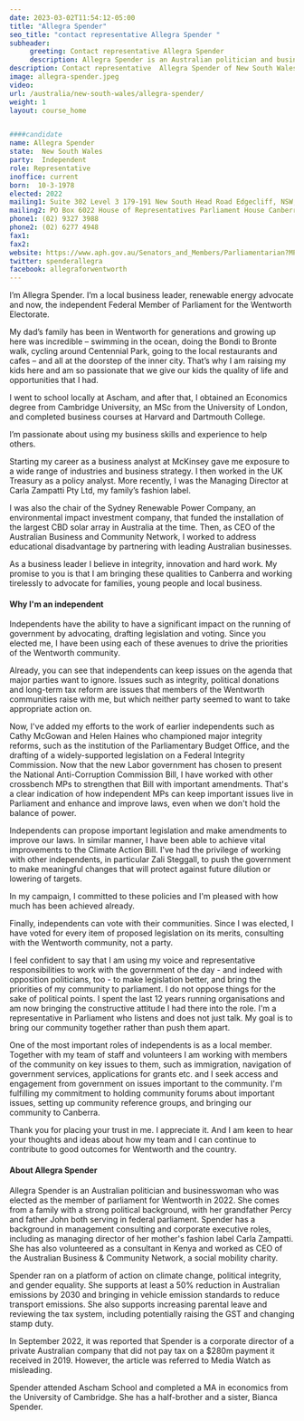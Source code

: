 ```yaml
---
date: 2023-03-02T11:54:12-05:00
title: "Allegra Spender"
seo_title: "contact representative Allegra Spender "
subheader:
     greeting: Contact representative Allegra Spender
     description: Allegra Spender is an Australian politician and businesswoman who was elected as the member of parliament for Wentworth in 2022. 
description: Contact representative  Allegra Spender of New South Wales. Contact information for  Allegra Spender includes email address, phone number, and mailing address.
image: allegra-spender.jpeg
video:
url: /australia/new-south-wales/allegra-spender/
weight: 1
layout: course_home


####candidate
name: Allegra Spender
state:	New South Wales
party:	Independent
role: Representative
inoffice: current
born:  10-3-1978
elected: 2022
mailing1: Suite 302 Level 3 179-191 New South Head Road Edgecliff, NSW, 2027
mailing2: PO Box 6022 House of Representatives Parliament House Canberra ACT 2600
phone1: (02) 9327 3988
phone2: (02) 6277 4948
fax1:
fax2:
website: https://www.aph.gov.au/Senators_and_Members/Parliamentarian?MPID=286042
twitter: spenderallegra
facebook: allegraforwentworth
---
```

I’m Allegra Spender. I’m a local business leader, renewable energy advocate and now, the independent Federal Member of Parliament for the Wentworth Electorate.

My dad’s family has been in Wentworth for generations and growing up here was incredible – swimming in the ocean, doing the Bondi to Bronte walk, cycling around Centennial Park, going to the local restaurants and cafes – and all at the doorstep of the inner city. That’s why I am raising my kids here and am so passionate that we give our kids the quality of life and opportunities that I had.

I went to school locally at Ascham, and after that, I obtained an Economics degree from Cambridge University, an MSc from the University of London, and completed business courses at Harvard and Dartmouth College.

I’m passionate about using my business skills and experience to help others.

Starting my career as a business analyst at McKinsey gave me exposure to a wide range of industries and business strategy. I then worked in the UK Treasury as a policy analyst. More recently, I was the Managing Director at Carla Zampatti Pty Ltd, my family’s fashion label.

I was also the chair of the Sydney Renewable Power Company, an environmental impact investment company, that funded the installation of the largest CBD solar array in Australia at the time. Then, as CEO of the Australian Business and Community Network, I worked to address educational disadvantage by partnering with leading Australian businesses.

As a business leader I believe in integrity, innovation and hard work. My promise to you is that I am bringing these qualities to Canberra and working tirelessly to advocate for families, young people and local business.

#### Why I'm an independent
Independents have the ability to have a significant impact on the running of government by advocating, drafting legislation and voting. Since you elected me, I have been using each of these avenues to drive the priorities of the Wentworth community.

Already, you can see that independents can keep issues on the agenda that major parties want to ignore. Issues such as integrity, political donations and long-term tax reform are issues that members of the Wentworth communities raise with me, but which neither party seemed to want to take appropriate action on.

Now, I've added my efforts to the work of earlier independents such as Cathy McGowan and Helen Haines who championed major integrity reforms, such as the institution of the Parliamentary Budget Office, and the drafting of a widely-supported legislation on a Federal Integrity Commission. Now that the new Labor government has chosen to present the National Anti-Corruption Commission Bill, I have worked with other crossbench MPs to strengthen that Bill with important amendments. That's a clear indication of how independent MPs can keep important issues live in Parliament and enhance and improve laws, even when we don't hold the balance of power.

Independents can propose important legislation and make amendments to improve our laws. In similar manner, I have been able to achieve vital improvements to the Climate Action Bill. I've had the privilege of working with other independents, in particular Zali Steggall, to push the government to make meaningful changes that will protect against future dilution or lowering of targets.

In my campaign, I committed to these policies and I'm pleased with how much has been achieved already.

Finally, independents can vote with their communities. Since I was elected, I have voted for every item of proposed legislation on its merits, consulting with the Wentworth community, not a party.

I feel confident to say that I am using my voice and representative responsibilities to work with the government of the day - and indeed with opposition politicians, too - to make legislation better, and bring the priorities of my community to parliament. I do not oppose things for the sake of political points. I spent the last 12 years running organisations and am now bringing the constructive attitude I had there into the role. I'm a representative in Parliament who listens and does not just talk. My goal is to bring our community together rather than push them apart.

One of the most important roles of independents is as a local member. Together with my team of staff and volunteers I am working with members of the community on key issues to them, such as immigration, navigation of government services, applications for grants etc. and I seek access and engagement from government on issues important to the community. I'm fulfilling my commitment to holding community forums about important issues, setting up community reference groups, and bringing our community to Canberra. 

Thank you for placing your trust in me. I appreciate it. And I am keen to hear your thoughts and ideas about how my team and I can continue to contribute to good outcomes for Wentworth and the country.

#### About Allegra Spender

Allegra Spender is an Australian politician and businesswoman who was elected as the member of parliament for Wentworth in 2022. She comes from a family with a strong political background, with her grandfather Percy and father John both serving in federal parliament. Spender has a background in management consulting and corporate executive roles, including as managing director of her mother's fashion label Carla Zampatti. She has also volunteered as a consultant in Kenya and worked as CEO of the Australian Business & Community Network, a social mobility charity.

Spender ran on a platform of action on climate change, political integrity, and gender equality. She supports at least a 50% reduction in Australian emissions by 2030 and bringing in vehicle emission standards to reduce transport emissions. She also supports increasing parental leave and reviewing the tax system, including potentially raising the GST and changing stamp duty.

In September 2022, it was reported that Spender is a corporate director of a private Australian company that did not pay tax on a $280m payment it received in 2019. However, the article was referred to Media Watch as misleading.

Spender attended Ascham School and completed a MA in economics from the University of Cambridge. She has a half-brother and a sister, Bianca Spender.